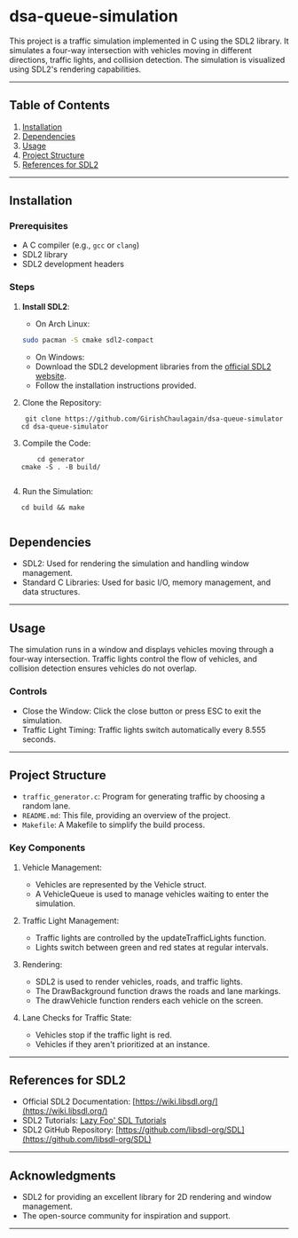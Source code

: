 # dsa-queue-simulation


This project is a traffic simulation implemented in C using the SDL2 library. It simulates a four-way intersection with vehicles moving in different directions, traffic lights, and collision detection. The simulation is visualized using SDL2's rendering capabilities.

---

## Table of Contents
1. [Installation](#installation)
2. [Dependencies](#dependencies)
3. [Usage](#usage)
4. [Project Structure](#project-structure)
5. [References for SDL2](#references-for-sdl2)

---

## Installation

### Prerequisites
- A C compiler (e.g., `gcc` or `clang`)
- SDL2 library
- SDL2 development headers

### Steps
1. **Install SDL2**:
    - On Arch Linux:
     ```bash
     sudo pacman -S cmake sdl2-compact
     ```
     
    - On Windows:
     - Download the SDL2 development libraries from the [official SDL2 website](https://www.libsdl.org/download-2.0.php).
     - Follow the installation instructions provided.

2. Clone the Repository:
```
    git clone https://github.com/GirishChaulagain/dsa-queue-simulator
   cd dsa-queue-simulator
```
3. Compile the Code:
```
       cd generator
   cmake -S . -B build/
   
```

4. Run the Simulation:
```
   cd build && make
   
```

## Dependencies

- SDL2: Used for rendering the simulation and handling window management.
- Standard C Libraries: Used for basic I/O, memory management, and data structures.

---

## Usage

The simulation runs in a window and displays vehicles moving through a four-way intersection. Traffic lights control the flow of vehicles, and collision detection ensures vehicles do not overlap.

### Controls
- Close the Window: Click the close button or press ESC to exit the simulation.
- Traffic Light Timing: Traffic lights switch automatically every 8.555 seconds.

---

## Project Structure

- `traffic_generator.c`: Program for generating traffic by choosing a random lane.
- `README.md`: This file, providing an overview of the project.
- `Makefile`: A Makefile to simplify the build process.

### Key Components
1. Vehicle Management:
   - Vehicles are represented by the Vehicle struct.
   - A VehicleQueue is used to manage vehicles waiting to enter the simulation.

2. Traffic Light Management:
   - Traffic lights are controlled by the updateTrafficLights function.
   - Lights switch between green and red states at regular intervals.

3. Rendering:
   - SDL2 is used to render vehicles, roads, and traffic lights.
   - The DrawBackground function draws the roads and lane markings.
   - The drawVehicle function renders each vehicle on the screen.

4. Lane Checks for Traffic State:
   - Vehicles stop if the traffic light is red.
   - Vehicles if they aren't prioritized at an instance.

---

## References for SDL2

- Official SDL2 Documentation: [https://wiki.libsdl.org/](https://wiki.libsdl.org/)
- SDL2 Tutorials: [Lazy Foo' SDL Tutorials](https://lazyfoo.net/tutorials/SDL/)
- SDL2 GitHub Repository: [https://github.com/libsdl-org/SDL](https://github.com/libsdl-org/SDL)

---



## Acknowledgments

- SDL2 for providing an excellent library for 2D rendering and window management.
- The open-source community for inspiration and support.

---
